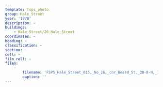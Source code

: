 ```yaml
---
template: fsps_photo
group: Hale_Street
year: '1978'
description: ~
buildings:
    - Hale_Street/26_Hale_Street
coordinates: ~
heading: ~
classification: ~
section: ~
cell: ~
film_roll: ~
files:
    -
        filename: 'FSPS_Hale_Street_015,_No_26,_cnr_Beard_St,_20-8-N,_1978.png'
        caption: ''
---
```

